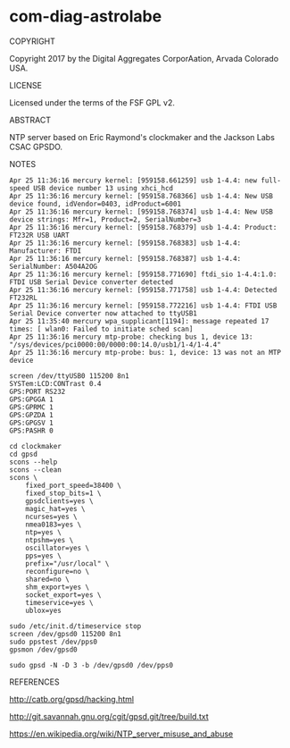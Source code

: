 # com-diag-astrolabe

COPYRIGHT

Copyright 2017 by the  Digital Aggregates CorporAation, Arvada Colorado USA.

LICENSE

Licensed under the terms of the FSF GPL v2.

ABSTRACT

NTP server based on Eric Raymond's clockmaker and the Jackson Labs CSAC GPSDO.

NOTES

    Apr 25 11:36:16 mercury kernel: [959158.661259] usb 1-4.4: new full-speed USB device number 13 using xhci_hcd
    Apr 25 11:36:16 mercury kernel: [959158.768366] usb 1-4.4: New USB device found, idVendor=0403, idProduct=6001
    Apr 25 11:36:16 mercury kernel: [959158.768374] usb 1-4.4: New USB device strings: Mfr=1, Product=2, SerialNumber=3
    Apr 25 11:36:16 mercury kernel: [959158.768379] usb 1-4.4: Product: FT232R USB UART
    Apr 25 11:36:16 mercury kernel: [959158.768383] usb 1-4.4: Manufacturer: FTDI
    Apr 25 11:36:16 mercury kernel: [959158.768387] usb 1-4.4: SerialNumber: A504A2OG
    Apr 25 11:36:16 mercury kernel: [959158.771690] ftdi_sio 1-4.4:1.0: FTDI USB Serial Device converter detected
    Apr 25 11:36:16 mercury kernel: [959158.771758] usb 1-4.4: Detected FT232RL
    Apr 25 11:36:16 mercury kernel: [959158.772216] usb 1-4.4: FTDI USB Serial Device converter now attached to ttyUSB1
    Apr 25 11:35:40 mercury wpa_supplicant[1194]: message repeated 17 times: [ wlan0: Failed to initiate sched scan]
    Apr 25 11:36:16 mercury mtp-probe: checking bus 1, device 13: "/sys/devices/pci0000:00/0000:00:14.0/usb1/1-4/1-4.4"
    Apr 25 11:36:16 mercury mtp-probe: bus: 1, device: 13 was not an MTP device

    screen /dev/ttyUSB0 115200 8n1
    SYSTem:LCD:CONTrast 0.4
    GPS:PORT RS232
    GPS:GPGGA 1
    GPS:GPRMC 1
    GPS:GPZDA 1
    GPS:GPGSV 1
    GPS:PASHR 0

    cd clockmaker
    cd gpsd
    scons --help
    scons --clean
    scons \
    	fixed_port_speed=38400 \
    	fixed_stop_bits=1 \
    	gpsdclients=yes \
        magic_hat=yes \
    	ncurses=yes \
    	nmea0183=yes \
    	ntp=yes \
    	ntpshm=yes \
    	oscillator=yes \
    	pps=yes \
    	prefix="/usr/local" \
    	reconfigure=no \
    	shared=no \
    	shm_export=yes \
    	socket_export=yes \
    	timeservice=yes \
    	ublox=yes

    sudo /etc/init.d/timeservice stop
    screen /dev/gpsd0 115200 8n1
    sudo ppstest /dev/pps0
    gpsmon /dev/gpsd0

    sudo gpsd -N -D 3 -b /dev/gpsd0 /dev/pps0

REFERENCES

<http://catb.org/gpsd/hacking.html>

<http://git.savannah.gnu.org/cgit/gpsd.git/tree/build.txt>

<https://en.wikipedia.org/wiki/NTP_server_misuse_and_abuse>
